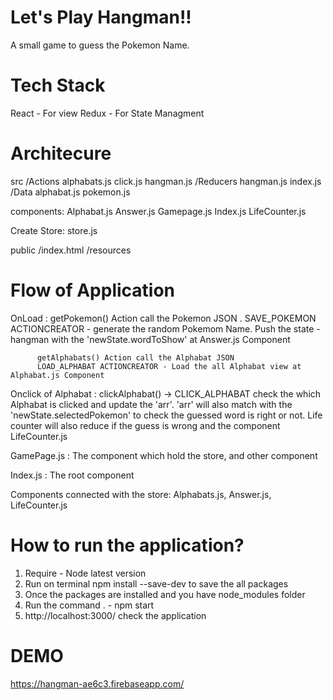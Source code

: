 # Let's Play Hangman!!

A small game to guess the Pokemon Name.

# Tech Stack
React - For view
Redux - For State Managment 

# Architecure 
 src 
  /Actions
    alphabats.js
    click.js
    hangman.js
  /Reducers
    hangman.js
    index.js
  /Data
    alphabat.js
    pokemon.js
    
  components:
  Alphabat.js
  Answer.js
  Gamepage.js
  Index.js
  LifeCounter.js
  
  Create Store:
  store.js
  
 public 
   /index.html
   /resources
   
 # Flow of Application
 
 OnLoad : getPokemon() Action call the Pokemon JSON .
          SAVE_POKEMON ACTIONCREATOR - generate the random Pokemom Name. Push the state - hangman with the      'newState.wordToShow' at Answer.js Component
          
          getAlphabats() Action call the Alphabat JSON 
          LOAD_ALPHABAT ACTIONCREATOR - Load the all Alphabat view at  Alphabat.js Component
          
 Onclick of Alphabat : clickAlphabat() -> CLICK_ALPHABAT 
          check the which Alphabat is clicked and update the 'arr'.
          'arr' will also match with the  'newState.selectedPokemon' to check the guessed word is right or not.
          Life counter will also reduce if the guess is wrong and the component LifeCounter.js
      
 GamePage.js : The component which hold the store, and other component
 
 Index.js : The root component
 
 Components connected with the store: Alphabats.js, Answer.js, LifeCounter.js
 
 
# How to run the application?
1) Require - Node latest version
2) Run on terminal  npm install --save-dev  to save the all packages
3) Once the packages are installed and you have node_modules folder
4) Run the command . - npm start
5) http://localhost:3000/ check the application

# DEMO 
https://hangman-ae6c3.firebaseapp.com/
